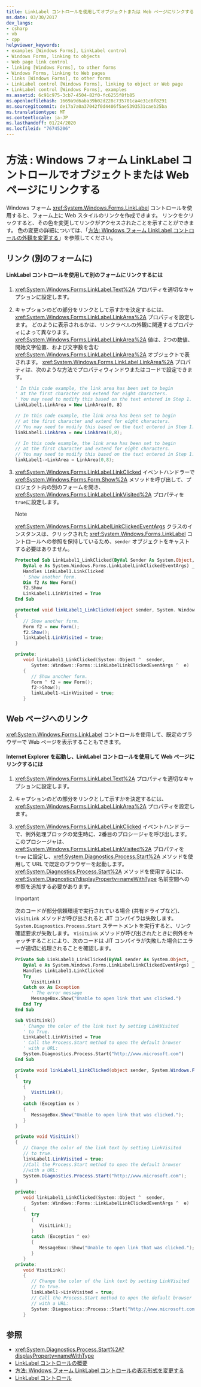 ```yaml
---
title: LinkLabel コントロールを使用してオブジェクトまたは Web ページにリンクする
ms.date: 03/30/2017
dev_langs:
- csharp
- vb
- cpp
helpviewer_keywords:
- examples [Windows Forms], LinkLabel control
- Windows Forms, linking to objects
- Web page link control
- linking [Windows Forms], to other forms
- Windows Forms, linking to Web pages
- links [Windows Forms], to other forms
- LinkLabel control [Windows Forms], linking to object or Web page
- LinkLabel control [Windows Forms], examples
ms.assetid: 6c91c975-3cb7-4504-82f0-fc6255f8fb85
ms.openlocfilehash: 1669a9d6aba39b02d228c735701ca4e31c8f8291
ms.sourcegitcommit: de17a7a0a37042f0d4406f5ae5393531caeb25ba
ms.translationtype: MT
ms.contentlocale: ja-JP
ms.lasthandoff: 01/24/2020
ms.locfileid: "76745206"
---
```

# <a name="how-to-link-to-an-object-or-web-page-with-the-windows-forms-linklabel-control"></a>方法 : Windows フォーム LinkLabel コントロールでオブジェクトまたは Web ページにリンクする

Windows フォーム <xref:System.Windows.Forms.LinkLabel> コントロールを使用すると、フォーム上に Web スタイルのリンクを作成できます。 リンクをクリックすると、その色を変更してリンクがアクセスされたことを示すことができます。 色の変更の詳細については、「[方法: Windows フォーム LinkLabel コントロールの外観を変更する](how-to-change-the-appearance-of-the-windows-forms-linklabel-control.md)」を参照してください。

## <a name="linking-to-another-form"></a>リンク (別のフォームに)

#### <a name="to-link-to-another-form-with-a-linklabel-control"></a>LinkLabel コントロールを使用して別のフォームにリンクするには

1. <xref:System.Windows.Forms.LinkLabel.Text%2A> プロパティを適切なキャプションに設定します。

2. キャプションのどの部分をリンクとして示すかを決定するには、<xref:System.Windows.Forms.LinkLabel.LinkArea%2A> プロパティを設定します。 どのように表示されるかは、リンクラベルの外観に関連するプロパティによって異なります。 <xref:System.Windows.Forms.LinkLabel.LinkArea%2A> 値は、2つの数値、開始文字位置、および文字数を含む <xref:System.Windows.Forms.LinkLabel.LinkArea%2A> オブジェクトで表されます。 <xref:System.Windows.Forms.LinkLabel.LinkArea%2A> プロパティは、次のような方法でプロパティウィンドウまたはコードで設定できます。

    ```vb
    ' In this code example, the link area has been set to begin
    ' at the first character and extend for eight characters.
    ' You may need to modify this based on the text entered in Step 1.
    LinkLabel1.LinkArea = New LinkArea(0, 8)
    ```

    ```csharp
    // In this code example, the link area has been set to begin
    // at the first character and extend for eight characters.
    // You may need to modify this based on the text entered in Step 1.
    linkLabel1.LinkArea = new LinkArea(0,8);
    ```

    ```cpp
    // In this code example, the link area has been set to begin
    // at the first character and extend for eight characters.
    // You may need to modify this based on the text entered in Step 1.
    linkLabel1->LinkArea = LinkArea(0,8);
    ```

3. <xref:System.Windows.Forms.LinkLabel.LinkClicked> イベントハンドラーで <xref:System.Windows.Forms.Form.Show%2A> メソッドを呼び出して、プロジェクト内の別のフォームを開き、<xref:System.Windows.Forms.LinkLabel.LinkVisited%2A> プロパティを `true`に設定します。

    > [!NOTE]
    > <xref:System.Windows.Forms.LinkLabelLinkClickedEventArgs> クラスのインスタンスは、クリックされた <xref:System.Windows.Forms.LinkLabel> コントロールへの参照を保持しているため、`sender` オブジェクトをキャストする必要はありません。

    ```vb
    Protected Sub LinkLabel1_LinkClicked(ByVal Sender As System.Object, _
       ByVal e As System.Windows.Forms.LinkLabelLinkClickedEventArgs) _
       Handles LinkLabel1.LinkClicked
       ' Show another form.
       Dim f2 As New Form()
       f2.Show
       LinkLabel1.LinkVisited = True
    End Sub
    ```

    ```csharp
    protected void linkLabel1_LinkClicked(object sender, System. Windows.Forms.LinkLabelLinkClickedEventArgs e)
    {
       // Show another form.
       Form f2 = new Form();
       f2.Show();
       linkLabel1.LinkVisited = true;
    }
    ```

    ```cpp
    private:
       void linkLabel1_LinkClicked(System::Object ^  sender,
          System::Windows::Forms::LinkLabelLinkClickedEventArgs ^  e)
       {
          // Show another form.
          Form ^ f2 = new Form();
          f2->Show();
          linkLabel1->LinkVisited = true;
       }
    ```

## <a name="linking-to-a-web-page"></a>Web ページへのリンク

<xref:System.Windows.Forms.LinkLabel> コントロールを使用して、既定のブラウザーで Web ページを表示することもできます。

#### <a name="to-start-internet-explorer-and-link-to-a-web-page-with-a-linklabel-control"></a>Internet Explorer を起動し、LinkLabel コントロールを使用して Web ページにリンクするには

1. <xref:System.Windows.Forms.LinkLabel.Text%2A> プロパティを適切なキャプションに設定します。

2. キャプションのどの部分をリンクとして示すかを決定するには、<xref:System.Windows.Forms.LinkLabel.LinkArea%2A> プロパティを設定します。

3. <xref:System.Windows.Forms.LinkLabel.LinkClicked> イベントハンドラーで、例外処理ブロックの発生時に、2番目のプロシージャを呼び出します。このプロシージャは、<xref:System.Windows.Forms.LinkLabel.LinkVisited%2A> プロパティを `true` に設定し、<xref:System.Diagnostics.Process.Start%2A> メソッドを使用して URL で既定のブラウザーを起動します。 <xref:System.Diagnostics.Process.Start%2A> メソッドを使用するには、<xref:System.Diagnostics?displayProperty=nameWithType> 名前空間への参照を追加する必要があります。

    > [!IMPORTANT]
    > 次のコードが部分信頼環境で実行されている場合 (共有ドライブなど)、`VisitLink` メソッドが呼び出されると JIT コンパイラは失敗します。 `System.Diagnostics.Process.Start` ステートメントを実行すると、リンク確認要求が失敗します。 `VisitLink` メソッドが呼び出されたときに例外をキャッチすることにより、次のコードは JIT コンパイラが失敗した場合にエラーが適切に処理されることを確認します。

    ```vb
    Private Sub LinkLabel1_LinkClicked(ByVal sender As System.Object, _
       ByVal e As System.Windows.Forms.LinkLabelLinkClickedEventArgs) _
       Handles LinkLabel1.LinkClicked
       Try
          VisitLink()
       Catch ex As Exception
          ' The error message
          MessageBox.Show("Unable to open link that was clicked.")
       End Try
    End Sub

    Sub VisitLink()
       ' Change the color of the link text by setting LinkVisited
       ' to True.
       LinkLabel1.LinkVisited = True
       ' Call the Process.Start method to open the default browser
       ' with a URL:
       System.Diagnostics.Process.Start("http://www.microsoft.com")
    End Sub
    ```

    ```csharp
    private void linkLabel1_LinkClicked(object sender, System.Windows.Forms.LinkLabelLinkClickedEventArgs e)
    {
       try
       {
          VisitLink();
       }
       catch (Exception ex )
       {
          MessageBox.Show("Unable to open link that was clicked.");
       }
    }

    private void VisitLink()
    {
       // Change the color of the link text by setting LinkVisited
       // to true.
       linkLabel1.LinkVisited = true;
       //Call the Process.Start method to open the default browser
       //with a URL:
       System.Diagnostics.Process.Start("http://www.microsoft.com");
    }
    ```

    ```cpp
    private:
       void linkLabel1_LinkClicked(System::Object ^  sender,
          System::Windows::Forms::LinkLabelLinkClickedEventArgs ^  e)
       {
          try
          {
             VisitLink();
          }
          catch (Exception ^ ex)
          {
             MessageBox::Show("Unable to open link that was clicked.");
          }
       }
    private:
       void VisitLink()
       {
          // Change the color of the link text by setting LinkVisited
          // to true.
          linkLabel1->LinkVisited = true;
          // Call the Process.Start method to open the default browser
          // with a URL:
          System::Diagnostics::Process::Start("http://www.microsoft.com");
       }
    ```

## <a name="see-also"></a>参照

- <xref:System.Diagnostics.Process.Start%2A?displayProperty=nameWithType>
- [LinkLabel コントロールの概要](linklabel-control-overview-windows-forms.md)
- [方法: Windows フォーム LinkLabel コントロールの表示形式を変更する](how-to-change-the-appearance-of-the-windows-forms-linklabel-control.md)
- [LinkLabel コントロール](linklabel-control-windows-forms.md)
